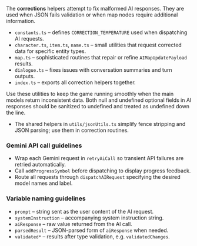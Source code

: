 The **corrections** helpers attempt to fix malformed AI responses. They are used when JSON fails validation or when map nodes require additional information.

* `constants.ts` – defines `CORRECTION_TEMPERATURE` used when dispatching AI requests.
* `character.ts`, `item.ts`, `name.ts` – small utilities that request corrected data for specific entity types.
* `map.ts` – sophisticated routines that repair or refine `AIMapUpdatePayload` results.
* `dialogue.ts` – fixes issues with conversation summaries and turn outputs.
* `index.ts` – exports all correction helpers together.

Use these utilities to keep the game running smoothly when the main models return inconsistent data.
Both null and undefined optional fields in AI responses should be sanitized to undefined and treated as undefined down the line.
- The shared helpers in `utils/jsonUtils.ts` simplify fence stripping and JSON parsing; use them in correction routines.

### Gemini API call guidelines

- Wrap each Gemini request in `retryAiCall` so transient API failures are retried automatically.
- Call `addProgressSymbol` before dispatching to display progress feedback.
- Route all requests through `dispatchAIRequest` specifying the desired model names and label.

### Variable naming guidelines

- `prompt` – string sent as the user content of the AI request.
- `systemInstruction` – accompanying system instruction string.
- `aiResponse` – raw value returned from the AI call.
- `parsedResult` – JSON-parsed form of `aiResponse` when needed.
- `validated*` – results after type validation, e.g. `validatedChanges`.
